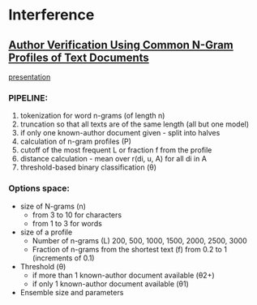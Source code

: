# Interference

## [Author Verification Using Common N-Gram Profiles of Text Documents](https://www.aclweb.org/anthology/C14-1038.pdf)
[presentation](https://docs.google.com/presentation/d/1BZhBRqKzosFH2LZMjeQsJ-l_2NAoIszGsNeXn3zk0Z8/edit#slide=id.g7e294f0bb6_0_100)

### PIPELINE:
1. tokenization for word n-grams (of length n)
2. truncation so that all texts are of the same length (all but one model)
3. if only one known-author document given - split into halves
4. calculation of n-gram profiles (P)
5. cutoff of the most frequent L or fraction f from the profile
6. distance calculation - mean over r(di, u, A) for all di in A
7. threshold-based binary classification (θ)

### Options space:

- size of N-grams (n)
    - from 3 to 10 for characters
    - from 1 to 3 for words
- size of a profile 
    - Number of n-grams (L) 200, 500, 1000, 1500, 2000, 2500, 3000
    - Fraction of n-grams from the shortest text (f) from 0.2 to 1 (increments of 0.1)
- Threshold (θ)
  - if more than 1 known-author document available (θ2+)
  - if only 1 known-author document available (θ1)
- Ensemble size and parameters
